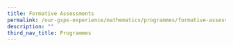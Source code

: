 ```yaml
---
title: Formative Assessments
permalink: /our-gsps-experience/mathematics/programmes/formative-assessments/
description: ""
third_nav_title: Programmes
---
```

